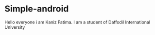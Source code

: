 # Simple-android                                                                                                                            

Hello everyone i am Kaniz Fatima. I am a student of Daffodil International University
